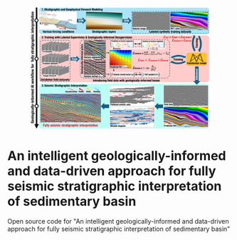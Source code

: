 <p align="center" width="100%">
<img src="images/workflow.jpg"  width="80%" height="80%">
</p>


# An intelligent geologically-informed and data-driven approach for fully seismic stratigraphic interpretation of sedimentary basin

Open source code for "An intelligent geologically-informed and data-driven approach for fully seismic stratigraphic interpretation of sedimentary basin"
